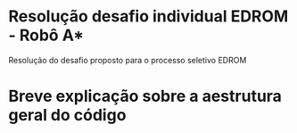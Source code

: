 # Resolução desafio individual EDROM - Robô A*
Resolução do desafio proposto para o processo seletivo EDROM

# Breve explicação sobre a aestrutura geral do código
